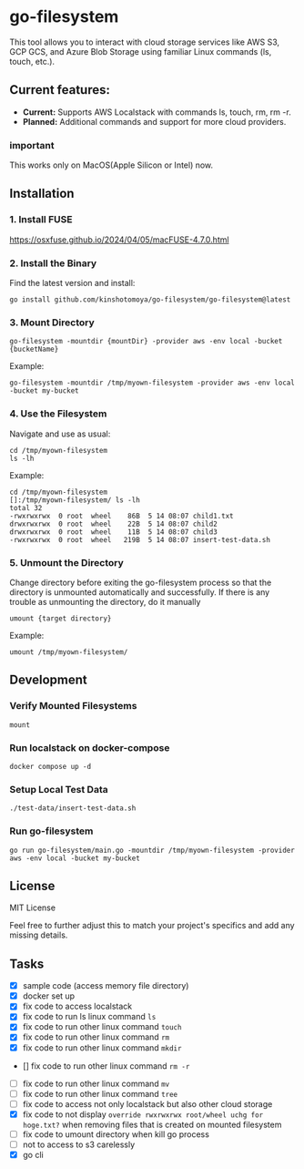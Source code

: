 # go-filesystem

This tool allows you to interact with cloud storage services like AWS S3, GCP GCS, and Azure Blob Storage using familiar Linux commands (ls, touch, etc.).

## Current features:
- **Current:** Supports AWS Localstack with commands ls, touch, rm, rm -r.
- **Planned:** Additional commands and support for more cloud providers.

### important
This works only on MacOS(Apple Silicon or Intel) now.

## Installation

### 1. Install FUSE

https://osxfuse.github.io/2024/04/05/macFUSE-4.7.0.html

### 2. Install the Binary

Find the latest version and install:
```shell
go install github.com/kinshotomoya/go-filesystem/go-filesystem@latest
```

### 3. Mount Directory
```shell
go-filesystem -mountdir {mountDir} -provider aws -env local -bucket {bucketName}
```

Example:
```shell
go-filesystem -mountdir /tmp/myown-filesystem -provider aws -env local -bucket my-bucket
```

### 4. Use the Filesystem
Navigate and use as usual:
```shell
cd /tmp/myown-filesystem
ls -lh
```

Example:
```shell
cd /tmp/myown-filesystem
[]:/tmp/myown-filesystem/ ls -lh                                            
total 32
-rwxrwxrwx  0 root  wheel    86B  5 14 08:07 child1.txt
drwxrwxrwx  0 root  wheel    22B  5 14 08:07 child2
drwxrwxrwx  0 root  wheel    11B  5 14 08:07 child3
-rwxrwxrwx  0 root  wheel   219B  5 14 08:07 insert-test-data.sh
```

### 5. Unmount the Directory
Change directory before exiting the go-filesystem process so that the directory is unmounted automatically and successfully.
If there is any trouble as unmounting the directory, do it manually 

```shell
umount {target directory}
```

Example:
```shell
umount /tmp/myown-filesystem/
```


## Development

### Verify Mounted Filesystems
```shell
mount
```

### Run localstack on docker-compose
```shell
docker compose up -d
```

### Setup Local Test Data 
```shell
./test-data/insert-test-data.sh
```

### Run go-filesystem
```shell
go run go-filesystem/main.go -mountdir /tmp/myown-filesystem -provider aws -env local -bucket my-bucket
```

## License
MIT License

Feel free to further adjust this to match your project's specifics and add any missing details.


## Tasks
- [x] sample code (access memory file directory)
- [x] docker set up
- [x] fix code to access localstack
- [x] fix code to run ls linux command `ls`
- [x] fix code to run other linux command `touch`
- [x] fix code to run other linux command `rm`
- [x] fix code to run other linux command `mkdir`
- [] fix code to run other linux command `rm -r`
- [ ] fix code to run other linux command `mv`
- [ ] fix code to run other linux command `tree`
- [ ] fix code to access not only localstack but also other cloud storage
- [x] fix code to not display `override rwxrwxrwx root/wheel uchg for hoge.txt?` when removing files that is created on mounted filesystem
- [ ] fix code to umount directory when kill go process
- [ ] not to access to s3 carelessly
- [x] go cli
